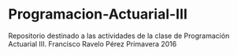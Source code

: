 # Programacion-Actuarial-III
Repositorio destinado a las actividades de la clase de Programación Actuarial III.
Francisco Ravelo Pérez
Primavera 2016
